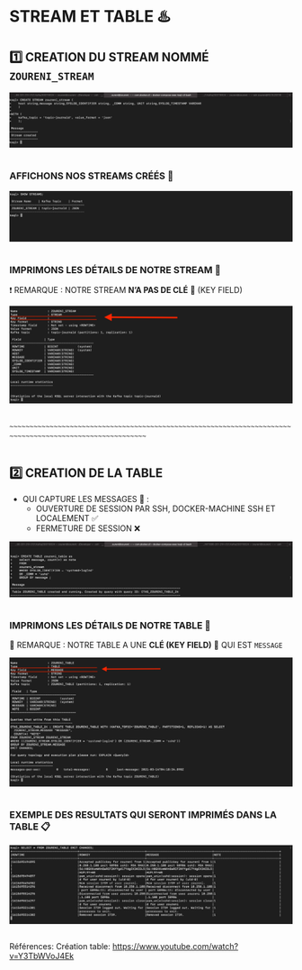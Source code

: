 # STREAM ET TABLE :hotsprings:

## :one: CREATION DU STREAM NOMMÉ `ZOURENI_STREAM`

![image](images/ZOURENI_STREAM.png)
```
```

### AFFICHONS NOS STREAMS CRÉÉS :page_facing_up:

![image](images/STREAMS.png)
```
```

### IMPRIMONS LES DÉTAILS DE NOTRE STREAM :page_with_curl:

:heavy_exclamation_mark: REMARQUE : NOTRE STREAM **N’A PAS DE CLÉ** :key: (KEY FIELD)

![image](images/DESCRIBE_STREAM.png)
```
```

`~~~~~~~~~~~~~~~~~~~~~~~~~~~~~~~~~~~~~~~~~~~~~~~~~~~~~~~~~~~~~~~~~~~~~~~~~~~~~~~~~~~~~~~~~~~~~~~~~~~~~~~~`
```
```

## :two: CREATION DE LA TABLE 

- QUI CAPTURE LES MESSAGES :incoming_envelope: :
   - OUVERTURE DE SESSION PAR SSH, DOCKER-MACHINE SSH ET LOCALEMENT :white_check_mark:
   - FERMETURE DE SESSION :x:

![image](images/ZOURENI_TABLE.png)
```
```

### IMPRIMONS LES DÉTAILS DE NOTRE TABLE :page_with_curl:

:rotating_light: REMARQUE : NOTRE TABLE A UNE **CLÉ (KEY FIELD)** :key: QUI EST `MESSAGE`

![image](images/DESCRIBE_TABLE.png)
```
```
### EXEMPLE DES RESULTATS QUI SERONT IMPRIMÉS DANS LA TABLE :clipboard:

![image](images/RESULTAT_TABLE.png)
```
```

Références:
Création table: https://www.youtube.com/watch?v=Y3TbWVoJ4Ek

